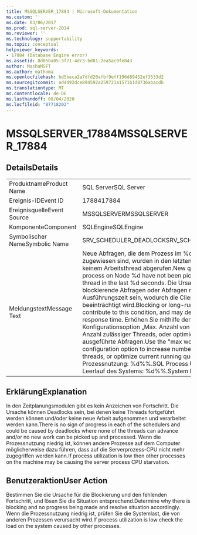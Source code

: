 ```yaml
---
title: MSSQLSERVER_17884 | Microsoft-Dokumentation
ms.custom: ''
ms.date: 03/06/2017
ms.prod: sql-server-2014
ms.reviewer: ''
ms.technology: supportability
ms.topic: conceptual
helpviewer_keywords:
- 17884 (Database Engine error)
ms.assetid: 8d05ba05-3f71-4dc3-bd81-2ea5ac9fe843
author: MashaMSFT
ms.author: mathoma
ms.openlocfilehash: bd5beca2a7dfd20afbf9eff196d89452ef3533d2
ms.sourcegitcommit: ad4d92dce894592a259721a1571b1d8736abacdb
ms.translationtype: MT
ms.contentlocale: de-DE
ms.lasthandoff: 08/04/2020
ms.locfileid: "87718202"
---
```

# <a name="mssqlserver_17884"></a><span data-ttu-id="b9164-102">MSSQLSERVER_17884</span><span class="sxs-lookup"><span data-stu-id="b9164-102">MSSQLSERVER_17884</span></span>
    
## <a name="details"></a><span data-ttu-id="b9164-103">Details</span><span class="sxs-lookup"><span data-stu-id="b9164-103">Details</span></span>  
  
|||  
|-|-|  
|<span data-ttu-id="b9164-104">Produktname</span><span class="sxs-lookup"><span data-stu-id="b9164-104">Product Name</span></span>|<span data-ttu-id="b9164-105">SQL Server</span><span class="sxs-lookup"><span data-stu-id="b9164-105">SQL Server</span></span>|  
|<span data-ttu-id="b9164-106">Ereignis-ID</span><span class="sxs-lookup"><span data-stu-id="b9164-106">Event ID</span></span>|<span data-ttu-id="b9164-107">17884</span><span class="sxs-lookup"><span data-stu-id="b9164-107">17884</span></span>|  
|<span data-ttu-id="b9164-108">Ereignisquelle</span><span class="sxs-lookup"><span data-stu-id="b9164-108">Event Source</span></span>|<span data-ttu-id="b9164-109">MSSQLSERVER</span><span class="sxs-lookup"><span data-stu-id="b9164-109">MSSQLSERVER</span></span>|  
|<span data-ttu-id="b9164-110">Komponente</span><span class="sxs-lookup"><span data-stu-id="b9164-110">Component</span></span>|<span data-ttu-id="b9164-111">SQLEngine</span><span class="sxs-lookup"><span data-stu-id="b9164-111">SQLEngine</span></span>|  
|<span data-ttu-id="b9164-112">Symbolischer Name</span><span class="sxs-lookup"><span data-stu-id="b9164-112">Symbolic Name</span></span>|<span data-ttu-id="b9164-113">SRV_SCHEDULER_DEADLOCK</span><span class="sxs-lookup"><span data-stu-id="b9164-113">SRV_SCHEDULER_DEADLOCK</span></span>|  
|<span data-ttu-id="b9164-114">Meldungstext</span><span class="sxs-lookup"><span data-stu-id="b9164-114">Message Text</span></span>|<span data-ttu-id="b9164-115">Neue Abfragen, die dem Prozess im %d-Knoten zugewiesen sind, wurden in den letzten %d Sekunden von keinem Arbeitsthread abgerufen.</span><span class="sxs-lookup"><span data-stu-id="b9164-115">New queries assigned to process on Node %d have not been picked  up by a worker thread in the last %d seconds.</span></span> <span data-ttu-id="b9164-116">Die Ursache hierfür können blockierende Abfragen oder Abfragen mit langer Ausführungszeit sein, wodurch die Clientantwortzeit beeinträchtigt wird.</span><span class="sxs-lookup"><span data-stu-id="b9164-116">Blocking or long-running queries can contribute to this condition, and may degrade client response time.</span></span> <span data-ttu-id="b9164-117">Erhöhen Sie mithilfe der Konfigurationsoption „Max. Anzahl von Arbeitsthreads“ die Anzahl zulässiger Threads, oder optimieren Sie aktuell ausgeführte Abfragen.</span><span class="sxs-lookup"><span data-stu-id="b9164-117">Use the "max worker threads" configuration option to increase number  of allowable threads, or optimize current running queries.</span></span>  <span data-ttu-id="b9164-118">SQL-Prozessnutzung: %d%%.</span><span class="sxs-lookup"><span data-stu-id="b9164-118">SQL Process Utilization: %d%%.</span></span> <span data-ttu-id="b9164-119">Leerlauf des Systems: %d%%.</span><span class="sxs-lookup"><span data-stu-id="b9164-119">System Idle: %d%%.</span></span>|  
  
## <a name="explanation"></a><span data-ttu-id="b9164-120">Erklärung</span><span class="sxs-lookup"><span data-stu-id="b9164-120">Explanation</span></span>  
 <span data-ttu-id="b9164-121">In den Zeitplanungsmodulen gibt es kein Anzeichen von Fortschritt. Die Ursache können Deadlocks sein, bei denen keine Threads fortgeführt werden können und/oder keine neue Arbeit aufgenommen und verarbeitet werden kann.</span><span class="sxs-lookup"><span data-stu-id="b9164-121">There is no sign of progress in each of the schedulers and could be caused by deadlocks where none of the threads can advance and/or no new work can be picked up and processed.</span></span> <span data-ttu-id="b9164-122">Wenn die Prozessnutzung niedrig ist, können andere Prozesse auf dem Computer möglicherweise dazu führen, dass auf die Serverprozess-CPU nicht mehr zugegriffen werden kann.</span><span class="sxs-lookup"><span data-stu-id="b9164-122">If process utilization is low then other processes on the machine may be causing the server process CPU starvation.</span></span>  
  
## <a name="user-action"></a><span data-ttu-id="b9164-123">Benutzeraktion</span><span class="sxs-lookup"><span data-stu-id="b9164-123">User Action</span></span>  
 <span data-ttu-id="b9164-124">Bestimmen Sie die Ursache für die Blockierung und den fehlenden Fortschritt, und lösen Sie die Situation entsprechend.</span><span class="sxs-lookup"><span data-stu-id="b9164-124">Determine why there is blocking and no progress being made and resolve situation accordingly.</span></span> <span data-ttu-id="b9164-125">Wenn die Prozessnutzung niedrig ist, prüfen Sie die Systemlast, die von anderen Prozessen verursacht wird.</span><span class="sxs-lookup"><span data-stu-id="b9164-125">If process utilization is low check the load on the system caused by other processes.</span></span>  
  
  
